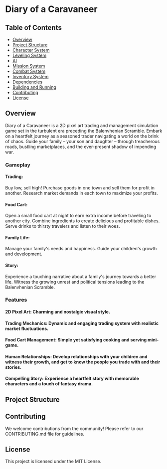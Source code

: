 # Diary of a Caravaneer

## Table of Contents
- [Overview](#overview)
- [Project Structure](#project-structure)
- [Character System](#character-system)
- [Leveling System](#leveling-system)
- [AI](#ai)
- [Mission System](#mission-system)
- [Combat System](#combat-system)
- [Inventory System](#inventory-system)
- [Dependencies](#dependencies)
- [Building and Running](#building-and-running)
- [Contributing](#contributing)
- [License](#license)

## Overview
Diary of a Caravaneer is a 2D pixel art trading and management simulation game set in the turbulent era preceding the Balenvhenian Scramble. Embark on a heartfelt journey as a seasoned trader navigating a world on the brink of chaos. Guide your family – your son and daughter – through treacherous roads, bustling marketplaces, and the ever-present shadow of impending war.

### Gameplay
#### Trading:
Buy low, sell high! Purchase goods in one town and sell them for profit in another.
Research market demands in each town to maximize your profits.
#### Food Cart:
Open a small food cart at night to earn extra income before traveling to another city.
Combine ingredients to create delicious and profitable dishes.
Serve drinks to thirsty travelers and listen to their woes.
#### Family Life:
Manage your family's needs and happiness.
Guide your children's growth and development.
#### Story:
Experience a touching narrative about a family's journey towards a better life.
Witness the growing unrest and political tensions leading to the Balenvhenian Scramble.

### Features
#### 2D Pixel Art: Charming and nostalgic visual style.
#### Trading Mechanics: Dynamic and engaging trading system with realistic market fluctuations.
#### Food Cart Management: Simple yet satisfying cooking and serving mini-game.
#### Human Relationships: Develop relationships with your children and witness their growth, and get to know the people you trade with and their stories.
#### Compelling Story: Experience a heartfelt story with memorable characters and a touch of fantasy drama.

## Project Structure




## Contributing
We welcome contributions from the community! Please refer to our CONTRIBUTING.md file for guidelines.

## License
This project is licensed under the MIT License.
